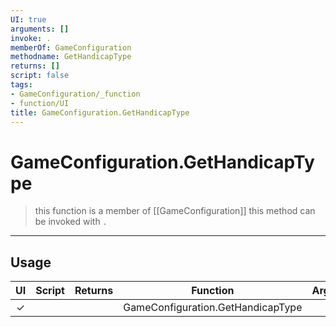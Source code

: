 ```yaml
---
UI: true
arguments: []
invoke: .
memberOf: GameConfiguration
methodname: GetHandicapType
returns: []
script: false
tags:
- GameConfiguration/_function
- function/UI
title: GameConfiguration.GetHandicapType
---
```

# GameConfiguration.GetHandicapType
> this function is a member of [[GameConfiguration]]
> this method can be invoked with `.`
-----
## Usage
|  UI | Script | Returns | Function | Arguments |
|:---:|:------:|-------:|:--------:|:---------|
|✓| ||GameConfiguration.GetHandicapType||
